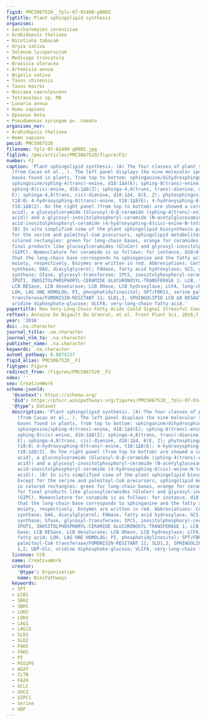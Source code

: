 ```yaml
---
figid: PMC5067520__fpls-07-01490-g0002
figtitle: Plant sphingolipid synthesis
organisms:
- Saccharomyces cerevisiae
- Arabidopsis thaliana
- Nicotiana tabacum
- Oryza sativa
- Solanum lycopersicum
- Medicago truncatula
- Brassica oleracea
- Artemisia annua
- Nigella sativa
- Taxus chinensis
- Taxus mairei
- Noccaea caerulescens
- Tetraselmis sp. M8
- Lunaria annua
- Homo sapiens
- Opsanus beta
- Pseudomonas syringae pv. tomato
organisms_ner:
- Arabidopsis thaliana
- Homo sapiens
pmcid: PMC5067520
filename: fpls-07-01490-g0002.jpg
figlink: /pmc/articles/PMC5067520/figure/F2/
number: F2
caption: 'Plant sphingolipid synthesis. (A) The four classes of plant sphingolipids
  (from Cacas et al., ). The left panel displays the nine molecular species of long-chain
  bases found in plants, from top to bottom: sphinganine/dihydrosphingosine, d18:0;
  sphingosine/sphing-4(trans)-enine, d18:1Δ4(E); sphing-8(trans)-enine, d18:1Δ8(E);
  sphing-8(cis)-enine, d18:1Δ8(Z); sphinga-4,8(trans, trans)-dienine, d18:1Δ4, 8(E,
  E); sphinga-4,8(trans, cis)-dienine, d18:1Δ4, 8(E, Z); phytosphingosine/4-hydroxysphinganine,
  t18:0; 4-hydroxysphing-8(trans)-enine, t18:1Δ8(E); 4-hydroxysphing-8(cis)-enine,
  t18:1Δ8(Z). On the right panel (from top to bottom) are showed a ceramide (sphing-4(trans)-enine-N-octadecanoic
  acid), a glucosylceramide (Glucosyl-O-β-ceramide (sphing-4(trans)-enine-N-octadec-9(cis)-enoic
  acid)) and a glycosyl-inositolphosphoryl-ceramide (N-acetylglucosamine-glucuronic
  acid-inositolphosphoryl-ceramide (4-hydroxysphing-8(cis)-enine-N-tetracosanoic acid)).
  (B) In situ simplified view of the plant sphingolipid biosynthesis pathway. Except
  for the serine and palmitoyl-CoA precursors, sphingolipid metabolites appear in
  colored rectangles: green for long-chain bases, orange for ceramides and red for
  final products like glucosylceramides (GluCer) and glycosyl-inositolphosphoryl-ceramides
  (GIPC). Nomenclature for ceramide is as follows: for instance, d18:0-16:0 indicates
  that the long-chain base corresponds to sphinganine and the fatty acid is a palmitoyl
  moiety, respectively. Enzymes are written in red. Abbreviations: CerS, ceramide
  synthase; DAG, diacylglycerol; FAHase, fatty acid hydroxylase; GCS, glucosylceramide
  synthase; GTase, glycosyl-transferase; IPCS, inositolphosphoryl-ceramide synthase;
  IPUT1, INOSITOLPHOSPHORYL-CERAMIDE GLUCURONOSYL-TRANSFERASE 1; LCB, long-chain base;
  LCB DESase, LCB desaturase; LCB OHase, LCB hydroxylase; LCFA, long-chain fatty acid;
  LOH, LAG ONE HOMOLOG; PI, phosphatidylinositol; SPT/FBR11, serine palmitoyl-CoA
  transferase/FUMONISIN-RESITANT 11; SLD1,2, SPHINGOLIPID LCB Δ8 DESAUTRASE 1,2; UDP-Glc,
  uridine diphosphate-glucose; VLCFA, very-long-chain fatty acid.'
papertitle: How Very-Long-Chain Fatty Acids Could Signal Stressful Conditions in Plants?.
reftext: Antoine De Bigault Du Granrut, et al. Front Plant Sci. 2016;7:1490.
year: '2016'
doi: .na.character
journal_title: .na.character
journal_nlm_ta: .na.character
publisher_name: .na.character
keywords: .na.character
automl_pathway: 0.8074157
figid_alias: PMC5067520__F2
figtype: Figure
redirect_from: /figures/PMC5067520__F2
ndex: ''
seo: CreativeWork
schema-jsonld:
  '@context': https://schema.org/
  '@id': https://pfocr.wikipathways.org/figures/PMC5067520__fpls-07-01490-g0002.html
  '@type': Dataset
  description: 'Plant sphingolipid synthesis. (A) The four classes of plant sphingolipids
    (from Cacas et al., ). The left panel displays the nine molecular species of long-chain
    bases found in plants, from top to bottom: sphinganine/dihydrosphingosine, d18:0;
    sphingosine/sphing-4(trans)-enine, d18:1Δ4(E); sphing-8(trans)-enine, d18:1Δ8(E);
    sphing-8(cis)-enine, d18:1Δ8(Z); sphinga-4,8(trans, trans)-dienine, d18:1Δ4, 8(E,
    E); sphinga-4,8(trans, cis)-dienine, d18:1Δ4, 8(E, Z); phytosphingosine/4-hydroxysphinganine,
    t18:0; 4-hydroxysphing-8(trans)-enine, t18:1Δ8(E); 4-hydroxysphing-8(cis)-enine,
    t18:1Δ8(Z). On the right panel (from top to bottom) are showed a ceramide (sphing-4(trans)-enine-N-octadecanoic
    acid), a glucosylceramide (Glucosyl-O-β-ceramide (sphing-4(trans)-enine-N-octadec-9(cis)-enoic
    acid)) and a glycosyl-inositolphosphoryl-ceramide (N-acetylglucosamine-glucuronic
    acid-inositolphosphoryl-ceramide (4-hydroxysphing-8(cis)-enine-N-tetracosanoic
    acid)). (B) In situ simplified view of the plant sphingolipid biosynthesis pathway.
    Except for the serine and palmitoyl-CoA precursors, sphingolipid metabolites appear
    in colored rectangles: green for long-chain bases, orange for ceramides and red
    for final products like glucosylceramides (GluCer) and glycosyl-inositolphosphoryl-ceramides
    (GIPC). Nomenclature for ceramide is as follows: for instance, d18:0-16:0 indicates
    that the long-chain base corresponds to sphinganine and the fatty acid is a palmitoyl
    moiety, respectively. Enzymes are written in red. Abbreviations: CerS, ceramide
    synthase; DAG, diacylglycerol; FAHase, fatty acid hydroxylase; GCS, glucosylceramide
    synthase; GTase, glycosyl-transferase; IPCS, inositolphosphoryl-ceramide synthase;
    IPUT1, INOSITOLPHOSPHORYL-CERAMIDE GLUCURONOSYL-TRANSFERASE 1; LCB, long-chain
    base; LCB DESase, LCB desaturase; LCB OHase, LCB hydroxylase; LCFA, long-chain
    fatty acid; LOH, LAG ONE HOMOLOG; PI, phosphatidylinositol; SPT/FBR11, serine
    palmitoyl-CoA transferase/FUMONISIN-RESITANT 11; SLD1,2, SPHINGOLIPID LCB Δ8 DESAUTRASE
    1,2; UDP-Glc, uridine diphosphate-glucose; VLCFA, very-long-chain fatty acid.'
  license: CC0
  name: CreativeWork
  creator:
    '@type': Organization
    name: WikiPathways
  keywords:
  - SPT
  - LCB1
  - SBH2
  - SBH1
  - LOH2
  - LOH1
  - LAG1
  - LAG13
  - SLD1
  - SLD2
  - FAH2
  - FAH1
  - PI
  - PGSIP6
  - AGXT
  - CLTB
  - FA2H
  - GCLC
  - UGCG
  - GIPC1
  - Serine
  - UDP
---
```

